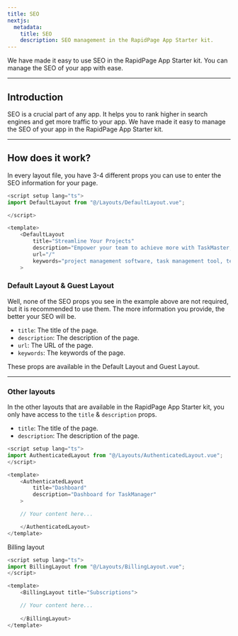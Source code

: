 ```yaml
---
title: SEO
nextjs:
  metadata:
    title: SEO
    description: SEO management in the RapidPage App Starter kit.
---
```


We have made it easy to use SEO in the RapidPage App Starter kit. You can manage the SEO of your app with ease.

---
## Introduction

SEO is a crucial part of any app. It helps you to rank higher in search engines and get more traffic to your app. We have made it easy to manage the SEO of your app in the RapidPage App Starter kit.

---

## How does it work?

In every layout file, you have 3-4 different props you can use to enter the SEO information for your page.

```js
<script setup lang="ts">
import DefaultLayout from "@/Layouts/DefaultLayout.vue";

</script>

<template>
    <DefaultLayout
        title="Streamline Your Projects"
        description="Empower your team to achieve more with TaskMaster, the ultimate project management solution. Seamlessly plan, track, and collaborate on tasks from a single, intuitive platform."
        url="/"
        keywords="project management software, task management tool, team collaboration platform, TaskMaster project management, project planning software, task tracking solution"
    >
```


### Default Layout & Guest Layout

Well, none of the SEO props you see in the example above are not required, but it is recommended to use them. The more information you provide, the better your SEO will be.

- `title`: The title of the page.
- `description`: The description of the page.
- `url`: The URL of the page.
- `keywords`: The keywords of the page.

These props are available in the Default Layout and Guest Layout.

---

### Other layouts

In the other layouts that are available in the RapidPage App Starter kit, you only have access to the `title` & `description` props.

- `title`: The title of the page.
- `description`: The description of the page.

```js
<script setup lang="ts">
import AuthenticatedLayout from "@/Layouts/AuthenticatedLayout.vue";
</script>

<template>
    <AuthenticatedLayout
        title="Dashboard"
        description="Dashboard for TaskManager"
    >

    // Your content here... 

    </AuthenticatedLayout>
</template>
```

Billing layout

```js
<script setup lang="ts">
import BillingLayout from "@/Layouts/BillingLayout.vue";
</script>

<template>
    <BillingLayout title="Subscriptions">

    // Your content here... 
    
    </BillingLayout>
</template>
```
